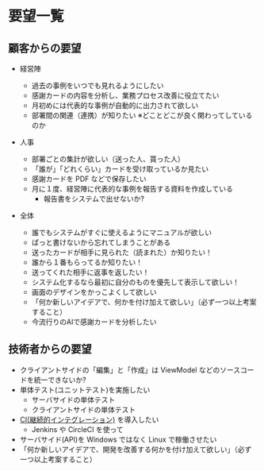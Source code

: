 要望一覧
===================================

顧客からの要望
-----------------------------------

- 経営陣
  - 過去の事例をいつでも見れるようにしたい
  - 感謝カードの内容を分析し、業務プロセス改善に役立てたい
  - 月初めには代表的な事例が自動的に出力されて欲しい
  - 部署間の関連（連携）が知りたい ※どことどこが良く関わってしているのか

- 人事
  - 部署ごとの集計が欲しい（送った人、貰った人）
  - 「誰が」「どれくらい」カードを受け取っているか見たい
  - 感謝カードを PDF などで保存したい
  - 月に１度、経営陣に代表的な事例を報告する資料を作成している
    - 報告書をシステムで出せないか?

- 全体
  - 誰でもシステムがすぐに使えるようにマニュアルが欲しい
  - ぱっと書けないから忘れてしまうことがある
  - 送ったカードが相手に見られた（読まれた）か知りたい！
  - 誰から１番もらってるか知りたい！
  - 送ってくれた相手に返事を返したい！
  - システム化するなら最初に自分のものを優先して表示して欲しい！
  - 画面のデザインをかっこよくして欲しい
  - 「何か新しいアイデアで、何かを付け加えて欲しい」（必ず一つ以上考案すること）
  - 今流行りのAIで感謝カードを分析したい

技術者からの要望
-----------------------------------

- クライアントサイドの「編集」と「作成」は ViewModel などのソースコードを統一できないか?
- 単体テスト(ユニットテスト)を実施したい
  - サーバサイドの単体テスト
  - クライアントサイドの単体テスト
- [CI(継続的インテグレーション)](https://ja.wikipedia.org/wiki/%E7%B6%99%E7%B6%9A%E7%9A%84%E3%82%A4%E3%83%B3%E3%83%86%E3%82%B0%E3%83%AC%E3%83%BC%E3%82%B7%E3%83%A7%E3%83%B3) を導入したい
  - Jenkins や CircleCI を使って
- サーバサイド(API)を Windows ではなく Linux で稼働させたい
- 「何か新しいアイデアで、開発を改善する何かを付け加えて欲しい」（必ず一つ以上考案すること）
